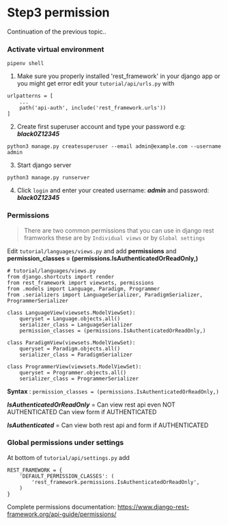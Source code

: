 # Step3 permission

Continuation of the previous topic..

### Activate virtual environment
```
pipenv shell
```

1. Make sure you properly installed 'rest_framework' in your django app or you might get error edit your `tutorial/api/urls.py` with
```
urlpatterns = [
    ...
    path('api-auth', include('rest_framework.urls'))
]
```

2. Create first superuser account and type your password e.g: ***black0Z12345***
```
python3 manage.py createsuperuser --email admin@example.com --username admin
```

3. Start django server
```
python3 manage.py runserver
```

4. Click `login` and enter your created username: ***admin*** and password: ***black0Z12345***

### Permissions
> There are two common permissions that you can use in django rest framworks these are by `Individual views` or by `Global settings`

Edit `tutorial/languages/views.py` and add **permissions** and **permission_classes = (permissions.IsAuthenticatedOrReadOnly,)**

```
# tutorial/languages/views.py
from django.shortcuts import render
from rest_framework import viewsets, permissions
from .models import Language, Paradigm, Programmer
from .serializers import LanguageSerializer, ParadigmSerializer, ProgrammerSerializer

class LanguageView(viewsets.ModelViewSet):
    queryset = Language.objects.all()
    serializer_class = LanguageSerializer
    permission_classes = (permissions.IsAuthenticatedOrReadOnly,)

class ParadigmView(viewsets.ModelViewSet):
    queryset = Paradigm.objects.all()
    serializer_class = ParadigmSerializer

class ProgrammerView(viewsets.ModelViewSet):
    queryset = Programmer.objects.all()
    serializer_class = ProgrammerSerializer
```
**Syntax** :
`
permission_classes = (permissions.IsAuthenticatedOrReadOnly,)
`

***IsAuthenticatedOrReadOnly*** = Can view rest api even NOT AUTHENTICATED 
            Can view form if AUTHENTICATED

***IsAuthenticated*** = Can view both rest api and form if AUTHENTICATED

### Global permissions under settings 
At bottom of `tutorial/api/settings.py` add
```
REST_FRAMEWORK = {
    'DEFAULT_PERMISSION_CLASSES': (
        'rest_framework.permissions.IsAuthenticatedOrReadOnly',
    )
}
```

Complete permissions documentation: https://www.django-rest-framework.org/api-guide/permissions/
